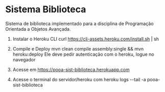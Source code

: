 # Sistema Biblioteca

Sistema de biblioteca implementado para a disciplina de Programação Orientada a Objetos Avançada.

1. Instalar o Heroku CLI
curl https://cli-assets.heroku.com/install.sh | sh

2. Compile e Deploy
mvn clean compile assembly:single && mvn heroku:deploy
Ele deve pedir autenticação com o heroku, logue no navegador

3. Acesse em https://pooa-sist-biblioteca.herokuapp.com

4. Acesse o terminal do servidor/heroku com
heroku logs --tail -a pooa-sist-biblioteca